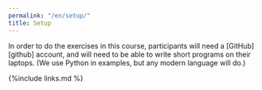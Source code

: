 ```yaml
---
permalink: "/en/setup/"
title: Setup
---
```


In order to do the exercises in this course,
participants will need a [GitHub][github] account,
and will need to be able to write short programs on their laptops.
(We use Python in examples, but any modern language will do.)

{%include links.md %}
